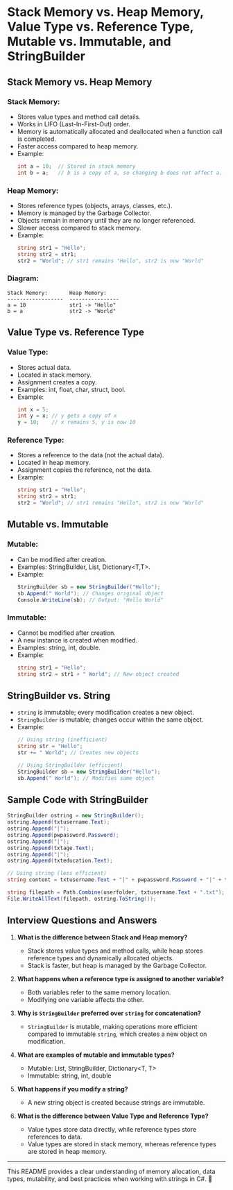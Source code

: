 # Stack Memory vs. Heap Memory, Value Type vs. Reference Type, Mutable vs. Immutable, and StringBuilder

## Stack Memory vs. Heap Memory

### Stack Memory:
- Stores value types and method call details.
- Works in LIFO (Last-In-First-Out) order.
- Memory is automatically allocated and deallocated when a function call is completed.
- Faster access compared to heap memory.
- Example:
  ```csharp
  int a = 10;  // Stored in stack memory
  int b = a;   // b is a copy of a, so changing b does not affect a.
  ```

### Heap Memory:
- Stores reference types (objects, arrays, classes, etc.).
- Memory is managed by the Garbage Collector.
- Objects remain in memory until they are no longer referenced.
- Slower access compared to stack memory.
- Example:
  ```csharp
  string str1 = "Hello";
  string str2 = str1;
  str2 = "World"; // str1 remains "Hello", str2 is now "World"
  ```

### Diagram:
```
Stack Memory:       Heap Memory:
------------------  ----------------
a = 10              str1 -> "Hello"
b = a               str2 -> "World"
```

## Value Type vs. Reference Type

### Value Type:
- Stores actual data.
- Located in stack memory.
- Assignment creates a copy.
- Examples: int, float, char, struct, bool.
- Example:
  ```csharp
  int x = 5;
  int y = x; // y gets a copy of x
  y = 10;    // x remains 5, y is now 10
  ```

### Reference Type:
- Stores a reference to the data (not the actual data).
- Located in heap memory.
- Assignment copies the reference, not the data.
- Example:
  ```csharp
  string str1 = "Hello";
  string str2 = str1;
  str2 = "World"; // str1 remains "Hello", str2 is now "World"
  ```

## Mutable vs. Immutable

### Mutable:
- Can be modified after creation.
- Examples: StringBuilder, List<T>, Dictionary<T,T>.
- Example:
  ```csharp
  StringBuilder sb = new StringBuilder("Hello");
  sb.Append(" World"); // Changes original object
  Console.WriteLine(sb); // Output: "Hello World"
  ```

### Immutable:
- Cannot be modified after creation.
- A new instance is created when modified.
- Examples: string, int, double.
- Example:
  ```csharp
  string str1 = "Hello";
  string str2 = str1 + " World"; // New object created
  ```

## StringBuilder vs. String
- `string` is immutable; every modification creates a new object.
- `StringBuilder` is mutable; changes occur within the same object.
- Example:
  ```csharp
  // Using string (inefficient)
  string str = "Hello";
  str += " World"; // Creates new objects
  
  // Using StringBuilder (efficient)
  StringBuilder sb = new StringBuilder("Hello");
  sb.Append(" World"); // Modifies same object
  ```

## Sample Code with StringBuilder
```csharp
StringBuilder ostring = new StringBuilder();
ostring.Append(txtusername.Text);
ostring.Append("|");
ostring.Append(pwpassword.Password);
ostring.Append("|");
ostring.Append(txtage.Text);
ostring.Append("|");
ostring.Append(txteducation.Text);

// Using string (less efficient)
string content = txtusername.Text + "|" + pwpassword.Password + "|" + txtage.Text + "|" + txteducation.Text;

string filepath = Path.Combine(userfolder, txtusername.Text + ".txt");
File.WriteAllText(filepath, ostring.ToString());
```

## Interview Questions and Answers

1. **What is the difference between Stack and Heap memory?**
   - Stack stores value types and method calls, while heap stores reference types and dynamically allocated objects.
   - Stack is faster, but heap is managed by the Garbage Collector.

2. **What happens when a reference type is assigned to another variable?**
   - Both variables refer to the same memory location.
   - Modifying one variable affects the other.

3. **Why is `StringBuilder` preferred over `string` for concatenation?**
   - `StringBuilder` is mutable, making operations more efficient compared to immutable `string`, which creates a new object on modification.

4. **What are examples of mutable and immutable types?**
   - Mutable: List<T>, StringBuilder, Dictionary<T, T>
   - Immutable: string, int, double

5. **What happens if you modify a string?**
   - A new string object is created because strings are immutable.

6. **What is the difference between Value Type and Reference Type?**
   - Value types store data directly, while reference types store references to data.
   - Value types are stored in stack memory, whereas reference types are stored in heap memory.

---
This README provides a clear understanding of memory allocation, data types, mutability, and best practices when working with strings in C#. 🚀

